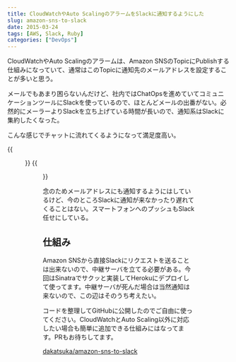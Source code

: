```yaml
---
title: CloudWatchやAuto ScalingのアラームをSlackに通知するようにした
slug: amazon-sns-to-slack
date: 2015-03-24
tags: [AWS, Slack, Ruby]
categories: ["DevOps"]
---
```


CloudWatchやAuto Scalingのアラームは、Amazon SNSのTopicにPublishする仕組みになっていて、通常はこのTopicに通知先のメールアドレスを設定することが多いと思う。

メールでもあまり困らないんだけど、社内ではChatOpsを進めていてコミュニケーションツールにSlackを使っているので、ほとんどメールの出番がない。必然的にメーラーよりSlackを立ち上げている時間が長いので、通知系はSlackに集約したくなった。

こんな感じでチャットに流れてくるようになって満足度高い。

{{<figure src="/media/2015-03-24-amazon-sns-to-slack/amazon-sns-to-slack01.png">}}
{{<figure src="/media/2015-03-24-amazon-sns-to-slack/amazon-sns-to-slack02.png">}}

念のためメールアドレスにも通知するようにはしているけど、今のところSlackに通知が来なかったり遅れてくることはない。スマートフォンへのプッシュもSlack任せにしている。

## 仕組み

Amazon SNSから直接Slackにリクエストを送ることは出来ないので、中継サーバを立てる必要がある。今回はSinatraでサクッと実装してHerokuにデプロイして使ってます。中継サーバが死んだ場合は当然通知は来ないので、この辺はそのうち考えたい。

コードを整理してGitHubに公開したのでご自由に使ってください。CloudWatchとAuto Scaling以外に対応したい場合も簡単に追加できる仕組みにはなってます。PRもお待ちしてます。

[dakatsuka/amazon-sns-to-slack](https://github.com/dakatsuka/amazon-sns-to-slack)
